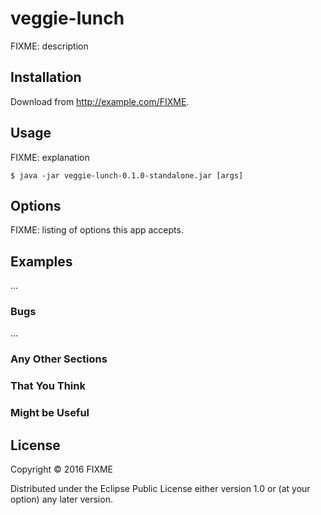 # veggie-lunch

FIXME: description

## Installation

Download from http://example.com/FIXME.

## Usage

FIXME: explanation

    $ java -jar veggie-lunch-0.1.0-standalone.jar [args]

## Options

FIXME: listing of options this app accepts.

## Examples

...

### Bugs

...

### Any Other Sections
### That You Think
### Might be Useful

## License

Copyright © 2016 FIXME

Distributed under the Eclipse Public License either version 1.0 or (at
your option) any later version.
